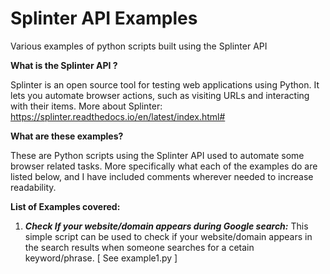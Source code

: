 # Splinter API Examples
Various examples of python scripts built using the Splinter API

**What is the Splinter API ?**

Splinter is an open source tool for testing web applications using Python. It lets you automate browser actions, such as visiting URLs and interacting with their items.
More about Splinter: https://splinter.readthedocs.io/en/latest/index.html#

**What are these examples?**

These are Python scripts using the Splinter API used to automate some browser related tasks. More specifically what each of the examples do are listed below, and I have included comments wherever needed to increase readability.

**List of Examples covered:**

1. ***Check If your website/domain appears during Google search:*** This simple script can be used to check if your website/domain appears in the search results when someone searches for a cetain keyword/phrase. [ See example1.py ]


